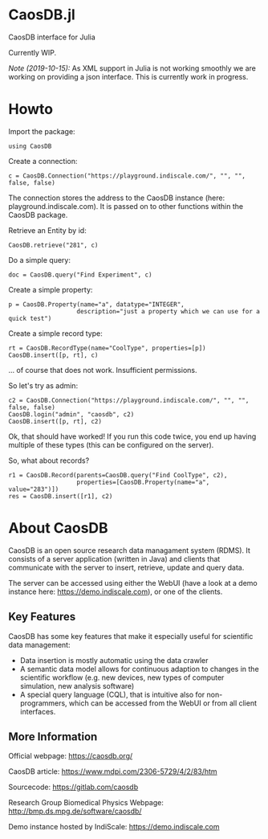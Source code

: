 # CaosDB.jl
CaosDB interface for Julia

Currently WIP.

*Note (2019-10-15):* As XML support in Julia is not working smoothly we are working on providing a json interface. This is currently work in progress.

# Howto

Import the package:
```
using CaosDB
```

Create a connection:
```
c = CaosDB.Connection("https://playground.indiscale.com/", "", "", false, false)
```
The connection stores the address to the CaosDB instance (here: playground.indiscale.com). It is passed on to other functions within the CaosDB package.

Retrieve an Entity by id:
```
CaosDB.retrieve("281", c)
```


Do a simple query:
```
doc = CaosDB.query("Find Experiment", c)
```

Create a simple property:
```
p = CaosDB.Property(name="a", datatype="INTEGER",
                   description="just a property which we can use for a quick test")
```

Create a simple record type:
```
rt = CaosDB.RecordType(name="CoolType", properties=[p])
CaosDB.insert([p, rt], c)
```

... of course that does not work. Insufficient permissions.

So let's try as admin:
```
c2 = CaosDB.Connection("https://playground.indiscale.com/", "", "", false, false)
CaosDB.login("admin", "caosdb", c2)
CaosDB.insert([p, rt], c2)
```

Ok, that should have worked! If you run this code twice, you end up having multiple of these types
(this can be configured on the server).


So, what about records?
```
r1 = CaosDB.Record(parents=CaosDB.query("Find CoolType", c2),
                   properties=[CaosDB.Property(name="a", value="283")])
res = CaosDB.insert([r1], c2)
```



# About CaosDB

CaosDB is an open source research data managament system (RDMS). It consists of a server application (written in Java) and clients that communicate with the server to insert, retrieve, update and query data.

The server can be accessed using either the WebUI (have a look at a demo instance here: https://demo.indiscale.com), or one of the clients.

## Key Features
CaosDB has some key features that make it especially useful for scientific data management:
- Data insertion is mostly automatic using the data crawler
- A semantic data model allows for continuous adaption to changes in the scientific workflow (e.g. new devices, new types of computer simulation, new analysis software)
- A special query language (CQL), that is intuitive also for non-programmers, which can be accessed from the WebUI or from all client interfaces.

## More Information

Official webpage: https://caosdb.org/

CaosDB article: https://www.mdpi.com/2306-5729/4/2/83/htm

Sourcecode: https://gitlab.com/caosdb

Research Group Biomedical Physics Webpage: http://bmp.ds.mpg.de/software/caosdb/

Demo instance hosted by IndiScale: https://demo.indiscale.com
